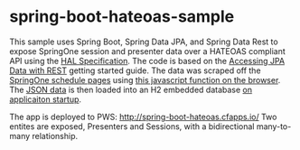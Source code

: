 spring-boot-hateoas-sample
==========================

This sample uses Spring Boot, Spring Data JPA, and Spring Data Rest to expose SpringOne session and presenter data over a HATEOAS compliant API using the [HAL Specification](http://stateless.co/hal_specification.html). The code is based on the [Accessing JPA Data with REST](http://spring.io/guides/gs/accessing-data-rest/) getting started guide. The data was scraped off the [SpringOne schedule pages](https://2014.event.springone2gx.com/schedule/2014-09-09) using [this javascript function on the browser](src/main/resources/public/springone-scraper.js). The [JSON data](src/main/resources/springone-data.json) is then loaded into an H2 embedded database [on applicaiton startup](src/main/java/io/pivotal/pcfms/samples/hateoas/Application.java#L48-68).

The app is deployed to PWS: http://spring-boot-hateoas.cfapps.io/ Two entites are exposed, Presenters and Sessions, with a bidirectional many-to-many relationship. 
